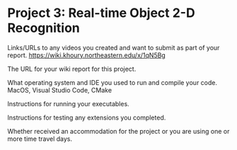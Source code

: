 # Project 3: Real-time Object 2-D Recognition

Links/URLs to any videos you created and want to submit as part of your report.
https://wiki.khoury.northeastern.edu/x/1qN5Bg

The URL for your wiki report for this project.

What operating system and IDE you used to run and compile your code.
MacOS, Visual Studio Code, CMake

Instructions for running your executables.

Instructions for testing any extensions you completed.

Whether received an accommodation for the project or you are using one or more time travel days.
